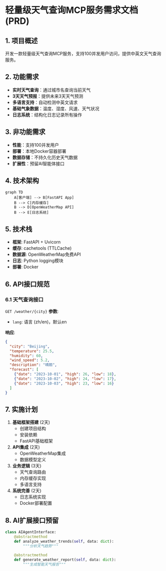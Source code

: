 # 轻量级天气查询MCP服务需求文档 (PRD)

## 1. 项目概述
开发一款轻量级天气查询MCP服务，支持100并发用户访问，提供中英文天气查询服务。

## 2. 功能需求
- **实时天气查询**：通过城市名查询当前天气
- **3天天气预报**：提供未来3天天气预测
- **多语言支持**：自动检测中英文请求
- **基础气象数据**：温度、湿度、风速、天气状况
- **日志系统**：结构化日志记录所有操作

## 3. 非功能需求
- **性能**：支持100并发用户
- **部署**：本地Docker容器部署
- **数据存储**：不持久化历史天气数据
- **扩展性**：预留AI智能体接口

## 4. 技术架构
```mermaid
graph TD
    A[客户端] --> B[FastAPI App]
    B --> C[内存缓存]
    B --> D[OpenWeatherMap API]
    B --> E[日志系统]
```

## 5. 技术栈
- **框架**: FastAPI + Uvicorn
- **缓存**: cachetools (TTLCache)
- **数据源**: OpenWeatherMap免费API
- **日志**: Python logging模块
- **部署**: Docker

## 6. API接口规范
### 6.1 天气查询接口
`GET /weather/{city}`
**参数**:
- `lang`: 语言 (zh/en)，默认en

**响应**:
```json
{
  "city": "Beijing",
  "temperature": 25.5,
  "humidity": 60,
  "wind_speed": 5.2,
  "description": "晴朗",
  "forecast": [
    {"date": "2023-10-01", "high": 26, "low": 18},
    {"date": "2023-10-02", "high": 24, "low": 17},
    {"date": "2023-10-03", "high": 23, "low": 16}
  ]
}
```

## 7. 实施计划
1. **基础框架搭建** (2天)
   - 创建项目结构
   - 安装依赖
   - FastAPI基础框架
2. **API集成** (2天)
   - OpenWeatherMap集成
   - 数据模型定义
3. **业务逻辑** (3天)
   - 天气查询路由
   - 内存缓存实现
   - 多语言支持
4. **系统完善** (2天)
   - 日志系统实现
   - Docker部署配置

## 8. AI扩展接口预留
```python
class AIAgentInterface:
    @abstractmethod
    def analyze_weather_trends(self, data: dict):
        """分析天气趋势"""
    
    @abstractmethod
    def generate_weather_report(self, data: dict):
        """生成智能天气报告"""